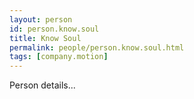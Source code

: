 ```yaml
---
layout: person
id: person.know.soul
title: Know Soul
permalink: people/person.know.soul.html
tags: [company.motion]
---
```


Person details...